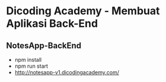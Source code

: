 # Dicoding Academy - Membuat Aplikasi Back-End
## NotesApp-BackEnd

- npm install
- npm run start 
- http://notesapp-v1.dicodingacademy.com/
